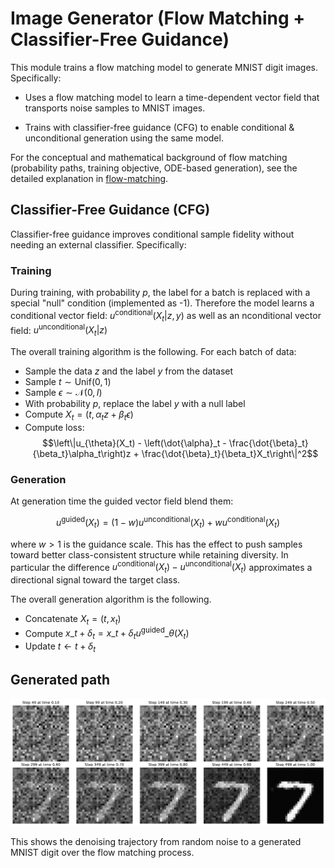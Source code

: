 # Image Generator (Flow Matching + Classifier-Free Guidance)

This module trains a flow matching model to generate MNIST digit images. Specifically:

- Uses a flow matching model to learn a time-dependent vector field that transports noise samples to MNIST images.

- Trains with classifier-free guidance (CFG) to enable conditional & unconditional generation using the same model.

For the conceptual and mathematical background of flow matching (probability paths, training objective, ODE-based generation), see the detailed explanation in [flow-matching](../flow-matching/README.md).

## Classifier-Free Guidance (CFG)

Classifier-free guidance improves conditional sample fidelity without needing an external classifier. Specifically:

### Training

During training, with probability $p$, the label for a batch is replaced with a special "null" condition (implemented as -1). Therefore the model learns a conditional vector field: $u^{\text{conditional}}(X_t | z, y)$ as well as an nconditional vector field: $u^{\text{unconditional}}(X_t | z)$

The overall training algorithm is the following. For each batch of data:

- Sample the data $z$ and the label $y$ from the dataset
- Sample $t \sim \text{Unif}(0, 1)$
- Sample $\epsilon \sim \mathcal{N}(0, I)$
- With probability $p$, replace the label $y$ with a null label
- Compute $X_t = (t, \alpha_t z + \beta_t \epsilon)$
- Compute loss: 
   $$\left\|u_{\theta}(X_t) - \left(\dot{\alpha}_t - \frac{\dot{\beta}_t}{\beta_t}\alpha_t\right)z + \frac{\dot{\beta}_t}{\beta_t}X_t\right\|^2$$

### Generation

At generation time the guided vector field  blend them: 

$$
u^{\text{guided}}(X_t) =  (1 - w) u^{\text{unconditional}}(X_t) + w u^{\text{conditional}}(X_t)
$$

where $w > 1$ is the guidance scale. This has the effect to push samples toward better class-consistent structure while retaining diversity. In particular the difference $u^{\text{conditional}}(X_t) - u^{\text{unconditional}}(X_t)$ approximates a directional signal toward the target class.

The overall generation algorithm is the following.

 - Concatenate $X_t = (t, x_t)$
 - Compute $x\_{t + \delta_t} = x\_t + \delta_t u^{\text{guided}}\_{\theta}(X_t)$
 - Update $t \leftarrow t + \delta_t$

 ## Generated path

![Generated Path](image-generator/generated/model_20250913131734_path.png)

This shows the denoising trajectory from random noise to a generated MNIST digit over the flow matching process.